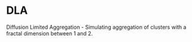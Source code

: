 # DLA

Diffusion Limited Aggregation - Simulating aggregation of clusters  with a fractal dimension between 1 and 2.